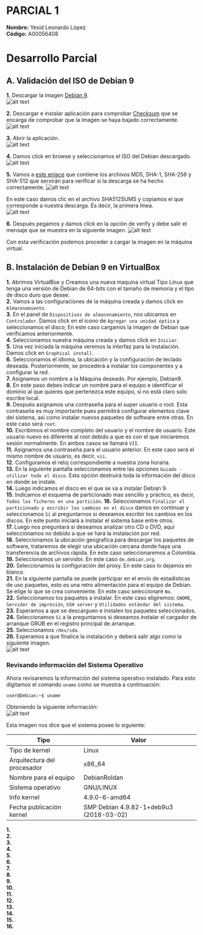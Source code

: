 # PARCIAL 1   
**Nombre:** Yesid Leonardo López  
**Código:** A00056408 
  
# Desarrollo Parcial  

## A. Validación del ISO de Debian 9  

**1.** Descargar la imagen [Debian 9](https://cdimage.debian.org/debian-cd/current/amd64/iso-cd/debian-9.4.0-amd64-netinst.iso).  
![alt text](https://github.com/leonleo997/so-exam1/blob/master/A00056408/Images/Debian9.PNG)  
  
**2.** Descargar e instalar aplicación para comprobar [Checksum](https://download.cnet.com/MD5-SHA-Checksum-Utility/3001-2092_4-10911445.html) que se encarga de comprobar que la imagen se haya bajado correctamente.    
![alt text](https://github.com/leonleo997/so-exam1/blob/master/A00056408/Images/checksum.PNG)  
  
**3.** Abrir la aplicación.  
![alt text](https://github.com/leonleo997/so-exam1/blob/master/A00056408/Images/interfazCheck.PNG)  
  
**4.** Damos click en browse y seleccionamos el ISO del Debian descargado.  
![alt text](https://github.com/leonleo997/so-exam1/blob/master/A00056408/Images/interfazCheckIsoCargada.PNG)  
  
**5.** Vamos a [este enlace](https://cdimage.debian.org/debian-cd/9.4.0/amd64/bt-cd/) que contiene los archivos MD5, SHA-1, SHA-256 y SHA-512 que servirán para verificar si la descarga se ha hecho correctamente. 
![alt text](https://github.com/leonleo997/so-exam1/blob/master/A00056408/Images/validarChecksum.PNG)  
  
En este caso damos clic en el archivo SHA512SUMS y copiamos el que corresponde a nuestra descarga. Es decir, la primera línea.  
![alt text](https://github.com/leonleo997/so-exam1/blob/master/A00056408/Images/Sha512.PNG) 

**6.** Después pegamos y damos click en la opción de verify y debe salir el mensaje que se muestra en la siguiente imagen. 
![alt text](https://github.com/leonleo997/so-exam1/blob/master/A00056408/Images/checksumExitoso.PNG) 
  
Con esta verificación podemos proceder a cargar la imagen en la máquina virtual.  

## B. Instalación de Debian 9 en VirtualBox  
**1.** Abrimos VirtualBox y Creamos una nueva maquina virtual Tipo Linux que tenga una versión de Debian de 64-bits con el tamaño de memoria y el tipo de disco duro que desee.  
**2.** Vamos a las configuraciones de la máquina creada y damos click en `Almacenamiento`.  
**3.** En el panel de `Dispositivos de almacenamiento`, nos ubicamos en `Controlador`. Damos click en el ícono de `Agregar una unidad óptica` y seleccionamos el disco; En este caso cargamos la imagen de Debian que verificamos anteriormente.  
**4.** Seleccionamos nuestra máquina creada y damos click en `Iniciar`.  
**5.** Una vez iniciada la máquina veremos la interfaz para la instalación. Damos click en `Graphical install`.   
**6.** Seleccionamos el idioma, la ubicación y la configuración de teclado deseada. Posteriormente, se procederá a instalar los componentes y a configurar la red.  
**7.** Asignamos un nombre a la Máquina deseado. Por ejemplo, Debian9.  
**8.** En este paso debes indicar un nombre para el equipo e identificar el dominio al que quieres que pertenezca este equipo, si no está claro solo escribe local.  
**9.** Después asignamos una contraseña para el super usuario o root. Esta contraseña es muy importante pues permitirá configurar elementos clave del sistema, así como instalar nuevos paquetes de software entre otras. En este caso será `root`.  
**10.** Escribimos el nombre completo del usuario y el nombre de usuario. Este usuario nuevo es diferente al root debido a que es con el que iniciaremos sesión normalmente. En ambos casos se llamará `VII`.  
**11.** Asignamos una contraseña para el usuario anterior. En este caso será el mismo nombre de usuario, es decir, `vii`.  
**12.** Configuramos el reloj correspondiente a nuestra zona horaria.  
**13.** En la siguiente pantalla seleccionamos entre las opciones `Guiado - utilizar todo el disco`. Esta opción destruirá toda la información del disco en donde se instale.  
**14.** Luego indicamos el disco en el que se va a instalar Debian 9.  
**15.** Indicamos el esquema de particionado mas sencillo y práctico, es decir, `Todos los ficheros en una partición`. 
**16.** Seleccionamos `Finalizar el particionado y escribir los cambios en el disco` damos en continuar y seleccionamos `Sí` al preguntarnos si deseamos escribir los cambios en los discos. En este punto iniciará a instalar el sistema base entre otros.  
**17.** Luego nos preguntará si deseamos analizar otro CD o DVD, aquí seleccionamos no debido a que se hará la instalación por red.  
**18.** Seleccionamos la ubicación geografica para descargar los paquetes de software, trataremos de elegir una ubicación cercana donde haya una transferencia de archivos rápida. En este caso seleccionaremos a Colombia.
**19.** Seleccionamos un servidor. En este caso `de.debian.org`.  
**20.** Seleccionamos la configuración del proxy. En este caso lo dejamos en blanco.  
**21.** En la siguiente pantalla se puede participar en el envío de estadísticas de uso paquetes, esto es una retro alimentación para el equipo de Debian. Se elige lo que se crea conveniente. En este caso seleccionaré `No`.  
**22.** Seleccionamos los paquetes a instalar. En este caso eligiremos: `GNOME`, `Servidor de impresión`, `SSH server` y `Utilidades estándar del sistema`.  
**23.** Esperamos a que se descarguen e instalen los paquetes seleccionados.  
**24.** Seleccionamos `Sí` a la preguntarnos si deseamos instalar el cargador de arranque GRUB en el registro principal de arranque.  
**25.** Seleccionamos `/dev/sda`.  
**26.** Esperamos a que finalice la instalación y deberá salir algo como la siguiente imagen.  
![alt text](https://github.com/leonleo997/so-exam1/blob/master/A00056408/Images/instalacionDebian.PNG)  
### Revisando información del Sistema Operativo
Ahora revisaremos la información del sistema operativo instalado. Para esto digitamos el comando `uname` como se muestra a continuación:  
```console
user@Debian:~$ uname
```
Obteniendo la siguiente información:  
![alt text](https://github.com/leonleo997/so-exam1/blob/master/A00056408/Images/infoSO.PNG)  

Esta imagen nos dice que el sistema posee lo siguiente:  

Tipo | Valor  
--- | ---  
Tipo de kernel | Linux  
Arquitectura del procesador | x86_64  
Nombre para el equipo | DebianRoldan  
Sistema operativo | GNU/LINUX  
Info kernel | 4.9.0-6-amd64  
Fecha publicación kernel | SMP Debian 4.9.82-1+deb9u3 (2018-03-02)  








**1.**  
**2.**  
**3.**  
**4.**  
**5.**  
**6.**  
**7.**  
**8.**  
**9.**  
**10.**  
**11.**  
**12.**  
**13.**  
**14.**  
**15.**  
**16.**  



 

